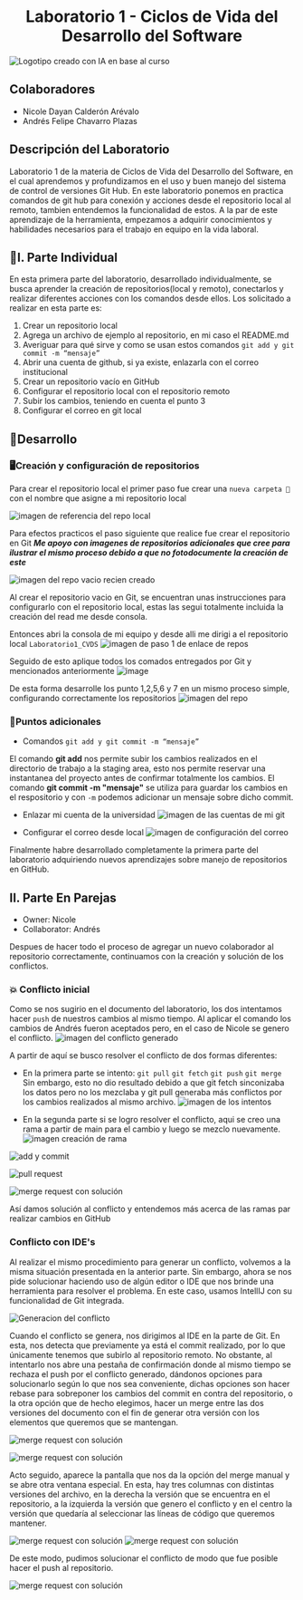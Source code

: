 <h1 align="center"> Laboratorio 1 - Ciclos de Vida del Desarrollo del Software </h1>

![Logotipo creado con IA en base al curso](https://github.com/user-attachments/assets/033c5ab3-8b04-4f81-8f8d-5157a81a3d6e)

## Colaboradores
- Nicole Dayan Calderón Arévalo
- Andrés Felipe Chavarro Plazas

## Descripción del Laboratorio
Laboratorio 1 de la materia de Ciclos de Vida del Desarrollo del Software, en el cual aprendemos y profundizamos en el uso y buen manejo del sistema de control de versiones Git Hub.
En este laboratorio ponemos en practica comandos de git hub para conexión y acciones desde el repositorio local al remoto, tambien entendemos la funcionalidad de estos. A la par de este aprendizaje de la herramienta, empezamos a adquirir conocimientos y habilidades necesarios para el trabajo en equipo en la vida laboral.

## :hammer:I. Parte Individual
En esta primera parte del laboratorio, desarrollado individualmente, se busca aprender la creación de repositorios(local y remoto), conectarlos y realizar diferentes acciones con los comandos desde ellos.
Los solicitado a realizar en esta parte es:
1. Crear un repositorio local
2. Agrega un archivo de ejemplo al repositorio, en mi caso el README.md
3. Averiguar para qué sirve y como se usan estos comandos `git add y git commit -m “mensaje”`
4. Abrir una cuenta de github, si ya existe, enlazarla con el correo institucional
5. Crear un repositorio vacío en GitHub
6. Configurar el repositorio local con el repositorio remoto
7. Subir los cambios, teniendo en cuenta el punto 3
8. Configurar el correo en git local

## :rocket:Desarrollo
### :desktop_computer:Creación y configuración de repositorios
Para crear el repositorio local el primer paso fue crear una `nueva carpeta 📁` con el nombre que asigne a mi repositorio local

![imagen de referencia del repo local](https://github.com/user-attachments/assets/f10b7888-8f87-40f7-8203-ea76f60252e0)

Para efectos practicos el paso siguiente que realice fue crear el repositorio en Git
**_Me apoyo con imagenes de repositorios adicionales que cree para ilustrar el mismo proceso debido a que no fotodocumente la creación de este_**

![imagen del repo vacio recien creado](https://github.com/user-attachments/assets/39e65794-9559-479e-91fa-6fc1775c3c17)

Al crear el repositorio vacio en Git, se encuentran unas instrucciones para configurarlo con el repositorio local, estas las segui totalmente incluida la creación del read me desde consola. 

Entonces abri la consola de mi equipo y desde alli me dirigi a el repositorio local `Laboratorio1_CVDS`
![imagen de paso 1 de enlace de repos](https://github.com/user-attachments/assets/eb904bc4-bad6-4690-875b-d99a8f0ea0e8)

Seguido de esto aplique todos los comados entregados por Git y mencionados anteriormente
![image](https://github.com/user-attachments/assets/920f8d96-7440-47a6-b3e1-d8838accf9b6)

De esta forma desarrolle los punto 1,2,5,6 y 7 en un mismo proceso simple, configurando correctamente los repositorios
![imagen del repo](https://github.com/user-attachments/assets/d65fef6b-330b-429e-898d-5290b0bf6113)

### :pencil:Puntos adicionales
- Comandos `git add y git commit -m “mensaje”`

El comando **git add** nos permite subir los cambios realizados en el directorio de trabajo a la staging area, esto nos permite reservar una instantanea del proyecto antes de confirmar totalmente los cambios.
El comando **git commit -m "mensaje"** se utiliza para guardar los cambios en el respositorio y con `-m` podemos adicionar un mensaje sobre dicho commit.

- Enlazar mi cuenta de la universidad
![imagen de las cuentas de mi git](https://github.com/user-attachments/assets/93de00bb-e8d6-4bf2-9eea-4fd3af3c9d26)

- Configurar el correo desde local
![imagen de configuración del correo](https://github.com/user-attachments/assets/87baf204-f9e0-4c1c-9c1a-3eaae5dc6141)

Finalmente habre desarrollado completamente la primera parte del laboratorio adquiriendo nuevos aprendizajes sobre manejo de repositorios en GitHub.

## II. Parte En Parejas
- Owner: Nicole
- Collaborator: Andrés

Despues de hacer todo el proceso de agregar un nuevo colaborador al repositorio correctamente, continuamos con la creación y solución de los conflictos.

### :collision: Conflicto inicial
Como se nos sugirio en el documento del laboratorio, los dos intentamos hacer `push` de nuestros cambios al mismo tiempo. Al aplicar el comando los cambios de Andrés fueron aceptados pero, en el caso de Nicole se genero el conflicto.
![imagen del conflicto generado](Assets/image.png)

A partir de aquí se busco resolver el conflicto de dos formas diferentes:

- En la primera parte se intento:
    `git pull`
    `git fetch`
    `git push`
    `git merge`
Sin embargo, esto no dio resultado debido a que git fetch sinconizaba los datos pero no los mezclaba y git pull generaba más conflictos por los cambios realizados al mismo archivo.
![imagen de los intentos](Assets/image-1.png)

- En la segunda parte si se logro resolver el conflicto, aqui se creo una rama a partir de main para el cambio y luego se mezclo nuevamente.
![imagen creación de rama](Assets/image-2.png)

![add y commit](Assets/image-3.png)

![pull request](Assets/image-4.png)

![merge request con solución](Assets/image-5.png)

Así damos solución al conflicto y entendemos más acerca de las ramas par realizar cambios en GitHub

### Conflicto con IDE's
Al realizar el mismo procedimiento para generar un conflicto, volvemos a la misma situación presentada en la anterior parte. Sin embargo, ahora se nos pide solucionar haciendo uso de algún editor o IDE que nos brinde una herramienta para resolver el problema. En este caso, usamos IntellIJ con su funcionalidad de Git integrada.

![Generacion del conflicto](Assets/image-6.jpg)

Cuando el conflicto se genera, nos dirigimos al IDE en la parte de Git. En esta, nos detecta que previamente ya está el commit realizado, por lo que únicamente tenemos que subirlo al repositorio remoto. No obstante, al intentarlo nos abre una pestaña de confirmación donde al mismo tiempo se rechaza el push por el conflicto generado, dándonos opciones para solucionarlo según lo que nos sea conveniente, dichas opciones son hacer rebase para sobreponer los cambios del commit en contra del repositorio, o la otra opción que de hecho elegimos, hacer un merge entre las dos versiones del documento con el fin de generar otra versión con los elementos que queremos que se mantengan.

![merge request con solución](Assets/image-7.jpg)

![merge request con solución](Assets/image-8.jpg)

Acto seguido, aparece la pantalla que  nos da la opción del merge manual y se abre otra ventana especial. En esta, hay tres columnas con distintas versiones del archivo, en la derecha la versión que se encuentra en el repositorio, a la izquierda la versión que genero el conflicto y en el centro la versión que quedaría al seleccionar las líneas de código que queremos mantener. 

![merge request con solución](Assets/image-9.jpg)
![merge request con solución](Assets/image-10.jpg)

De este modo, pudimos solucionar el conflicto de modo que fue posible hacer el push al repositorio.

![merge request con solución](Assets/image-11.jpg)

